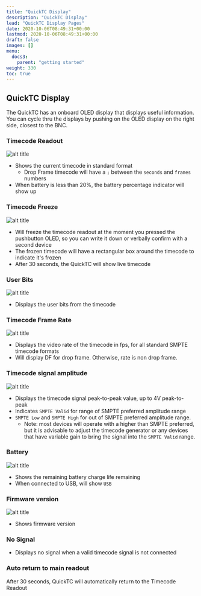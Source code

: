 ```yaml
---
title: "QuickTC Display"
description: "QuickTC Display"
lead: "QuickTC Display Pages"
date: 2020-10-06T08:49:31+00:00
lastmod: 2020-10-06T08:49:31+00:00
draft: false
images: []
menu:
  docs3:
    parent: "getting started"
weight: 330
toc: true
---
```


## QuickTC Display

The QuickTC has an onboard OLED display that displays useful information. You can cycle thru the displays by pushing on the OLED display on the right side, closest to the BNC.

### Timecode Readout

<img src="/images/qtc/qtcpg1.jpg" title="QuickTC Display page 1" alt="alt title"/>

- Shows the current timecode in standard format
  - Drop Frame timecode will have a `;` between the `seconds` and `frames` numbers
- When battery is less than 20%, the battery percentage indicator will show up

### Timecode Freeze

<img src="/images/qtc/qtcpg2.jpg" title="QuickTC Display page 2" alt="alt title"/>

- Will freeze the timecode readout at the moment you pressed the pushbutton OLED, so you can write it down or verbally confirm with a second device
- The frozen timecode will have a rectangular box around the timecode to indicate it's frozen
- After 30 seconds, the QuickTC will show live timecode

### User Bits

<img src="/images/qtc/qtcpg3.jpg" title="QuickTC Display page 3" alt="alt title"/>

- Displays the user bits from the timecode

### Timecode Frame Rate

<img src="/images/qtc/qtcpg4.jpg" title="QuickTC Display page 4" alt="alt title"/>

- Displays the video rate of the timecode in fps, for all standard SMPTE timecode formats
- Will display DF for drop frame. Otherwise, rate is non drop frame.

### Timecode signal amplitude

<img src="/images/qtc/qtcpg5.jpg" title="QuickTC Display page 5" alt="alt title"/>

- Displays the timecode signal peak-to-peak value, up to 4V peak-to-peak
- Indicates `SMPTE Valid` for range of SMPTE preferred amplitude range
- `SMPTE Low` and `SMPTE High` for out of SMPTE preferred amplitude range.
  - Note: most devices will operate with a higher than SMPTE preferred, but it is advisable to adjust the timecode generator or any devices that have variable gain to bring the signal into the `SMPTE Valid` range.

### Battery

<img src="/images/qtc/qtcpg6.jpg" title="QuickTC Display page 6" alt="alt title"/>

- Shows the remaining battery charge life remaining
- When connected to USB, will show `USB`

### Firmware version

<img src="/images/qtc/qtcpg7.jpg" title="QuickTC Display page 7" alt="alt title"/>

- Shows firmware version

### No Signal

- Displays no signal when a valid timecode signal is not connected

### Auto return to main readout

After 30 seconds, QuickTC will automatically return to the Timecode Readout
